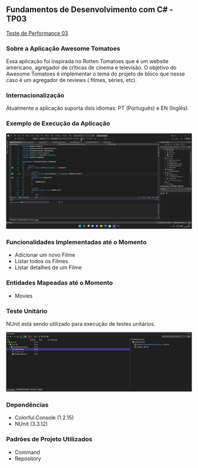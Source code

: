 ## Fundamentos de Desenvolvimento com C# - TP03

[Teste de Performance 03](https://lms.infnet.edu.br/moodle/mod/assign/view.php?id=276188)

### Sobre a Aplicação Awesome Tomatoes

Essa aplicação foi inspirada no Rotten Tomatoes que é um website americano, agregador de críticas de cinema e televisão. O objetivo do Awesome Tomatoes é implementar
o tema do projeto de bloco que nesse caso é um agregador de reviews ( filmes, séries, etc).

### Internacionalização

Atualmente a aplicação suporta dois idiomas: PT (Portuguẽs) e EN (Inglês).

### Exemplo de Execução da Aplicação

![](images/app.gif)

### Funcionalidades Implementadas até o Momento

 - Adicionar um novo Filme
 - Listar todos os Filmes
 - Listar detalhes de um Filme

### Entidades Mapeadas até o Momento

 - Movies


### Teste Unitário

NUnit está sendo utilizado para execução de testes unitários.

![](images/nunit.png)

### Dependências

 - Colorful.Console (1.2.15)
 - NUnit (3.3.12)

### Padrões de Projeto Utilizados

 - Command
 - Repository